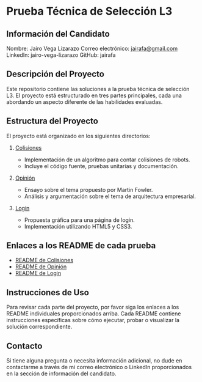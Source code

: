 # Prueba Técnica de Selección L3

## Información del Candidato

Nombre: Jairo Vega Lizarazo
Correo electrónico: jairafa@gmail.com
LinkedIn: jairo-vega-lizarazo
GitHub: jairafa

## Descripción del Proyecto

Este repositorio contiene las soluciones a la prueba técnica de selección L3. El proyecto está estructurado en tres partes principales, cada una abordando un aspecto diferente de las habilidades evaluadas.

## Estructura del Proyecto

El proyecto está organizado en los siguientes directorios:

1. [Colisiones](./colisiones/README.md)
   - Implementación de un algoritmo para contar colisiones de robots.
   - Incluye el código fuente, pruebas unitarias y documentación.

2. [Opinión](./opinion/README.md)
   - Ensayo sobre el tema propuesto por Martin Fowler.
   - Análisis y argumentación sobre el tema de arquitectura empresarial.

3. [Login](./login/README.md)
   - Propuesta gráfica para una página de login.
   - Implementación utilizando HTML5 y CSS3.

## Enlaces a los README de cada prueba

- [README de Colisiones](./colisiones/README.md)
- [README de Opinión](./opinion/README.md)
- [README de Login](./login/README.md)

## Instrucciones de Uso

Para revisar cada parte del proyecto, por favor siga los enlaces a los README individuales proporcionados arriba. Cada README contiene instrucciones específicas sobre cómo ejecutar, probar o visualizar la solución correspondiente.

## Contacto

Si tiene alguna pregunta o necesita información adicional, no dude en contactarme a través de mi correo electrónico o LinkedIn proporcionados en la sección de información del candidato.